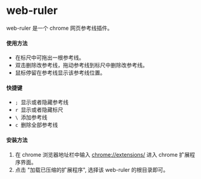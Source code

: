 # web-ruler

web-ruler 是一个 chrome 网页参考线插件。

#### 使用方法
* 在标尺中可拖出一根参考线。
* 双击删除改参考线，拖动参考线到标尺中删除改参考线。
* 鼠标停留在参考线显示该参考线位置。

#### 快捷键
* `; `显示或者隐藏参考线
* `r `显示或者隐藏标尺
* `\ `添加参考线
* `c `删除全部参考线

#### 安装方法
1. 在 chrome 浏览器地址栏中输入 [chrome://extensions/](chrome://extensions/) 进入 chrome 扩展程序界面。
2. 点击 "加载已压缩的扩展程序", 选择该 web-ruler 的根目录即可。
